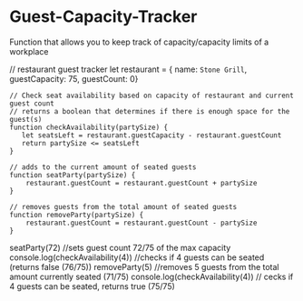 # Guest-Capacity-Tracker
Function that allows you to keep track of capacity/capacity limits of a workplace

// restaurant guest tracker 
let restaurant = {
    name: `Stone Grill`,
    guestCapacity: 75,
    guestCount: 0}
   
    // Check seat availability based on capacity of restaurant and current guest count
    // returns a boolean that determines if there is enough space for the guest(s)
    function checkAvailability(partySize) {
       let seatsLeft = restaurant.guestCapacity - restaurant.guestCount
       return partySize <= seatsLeft
    } 

    // adds to the current amount of seated guests
    function seatParty(partySize) {
        restaurant.guestCount = restaurant.guestCount + partySize
    }

    // removes guests from the total amount of seated guests
    function removeParty(partySize) {
        restaurant.guestCount = restaurant.guestCount - partySize
    }

seatParty(72) //sets guest count 72/75 of the max capacity
console.log(checkAvailability(4)) //checks if 4 guests can be seated (returns false (76/75))
removeParty(5) //removes 5 guests from the total amount currently seated (71/75)
console.log(checkAvailability(4)) // cecks if 4 guests can be seated, returns true (75/75)
